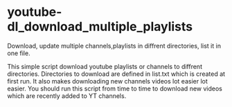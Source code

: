 # youtube-dl_download_multiple_playlists
Download, update multiple channels,playlists in diffrent directories, list it in one file.

This simple script download youtube playlists or channels to diffrent directories. Directories to download are defined in list.txt which is created at first run. It also makes downloading new channels videos lot easier lot easier. You should run this script from time to time to download new videos which are recently added to YT channels.
